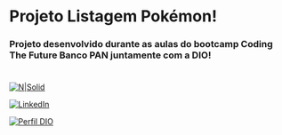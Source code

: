 <h1 class="code-line" data-line-start=1 data-line-end=2 ><a id="Projeto_Pokedx_1"></a>Projeto Listagem Pokémon!</h1>
<h3 class="code-line" data-line-start=3 data-line-end=4 ><a id="Projeto_desenvolvido_durante_as_aulas_do_bootcamp_Coding_The_Future_Banco_PAN_juntamente_com_a_DIO_3"></a>Projeto desenvolvido durante as aulas do bootcamp Coding The Future Banco PAN juntamente com a DIO!</h3>
<h1 class="code-line" data-line-start=5 data-line-end=6 ><a id="_5"></a></h1>
<p class="has-line-data" data-line-start="8" data-line-end="9"><a href="https://nodesource.com/products/nsolid"><img src="https://i.ibb.co/hVTdXKv/pokedex.png" alt="N|Solid"></a></p>
<p class="has-line-data" data-line-start="10" data-line-end="11"><a href="https://www.linkedin.com/in/guilhermesprata/"><img src="https://img.shields.io/badge/LinkedIn-000?style=for-the-badge&amp;logo=linkedin&amp;logoColor=0E76A8" alt="LinkedIn"></a></p>
<p class="has-line-data" data-line-start="12" data-line-end="13"><a href="https://www.dio.me/users/offgui023/"><img src="https://img.shields.io/badge/-Meu%20Perfil%20na%20DIO-30A3DC?style=for-the-badge" alt="Perfil DIO"></a></p>
